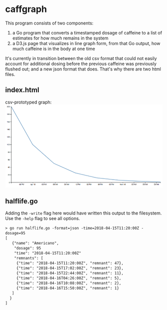 # caffgraph
This program consists of two components: 

1. a Go program that converts a timestamped dosage of caffeine to a list of estimates for how much remains in the system 
2. a D3.js page that visualizes in line graph form, from that Go output, how much caffeine is in the body at one time

It's currently in transition between the old csv format that could not easily account for additional dosing before the previous caffeine was previously flushed out; and a new json format that does. That's why there are two html files.

## index.html
csv-prototyped graph:
![rendered from 2018-04-14T18:14:00Z,200](rendered_graph.png)

## halflife.go
Adding the `-write` flag here would have written this output to the filesystem. Use the `-help` flag to see all options.
```
> go run halflife.go -format=json -time=2018-04-15T11:20:00Z -dosage=95
[
   {"name": "Americano",
    "dosage": 95
    "time": "2018-04-15T11:20:00Z"
    "remnants": [
     {"time": "2018-04-15T11:20:00Z", "remnant": 47},
     {"time": "2018-04-15T17:02:00Z", "remnant": 23},
     {"time": "2018-04-15T22:44:00Z", "remnant": 11},
     {"time": "2018-04-16T04:26:00Z", "remnant": 5},
     {"time": "2018-04-16T10:08:00Z", "remnant": 2},
     {"time": "2018-04-16T15:50:00Z", "remnant": 1}
   ]
  }
]
```
